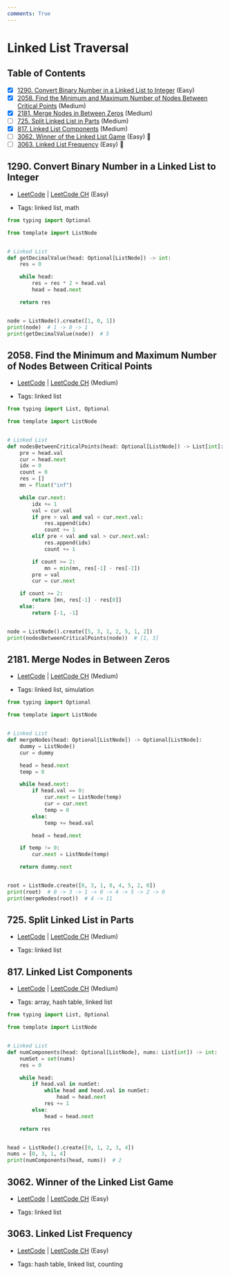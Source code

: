 ```yaml
---
comments: True
---
```


# Linked List Traversal

## Table of Contents

- [x] [1290. Convert Binary Number in a Linked List to Integer](https://leetcode.cn/problems/convert-binary-number-in-a-linked-list-to-integer/) (Easy)
- [x] [2058. Find the Minimum and Maximum Number of Nodes Between Critical Points](https://leetcode.cn/problems/find-the-minimum-and-maximum-number-of-nodes-between-critical-points/) (Medium)
- [x] [2181. Merge Nodes in Between Zeros](https://leetcode.cn/problems/merge-nodes-in-between-zeros/) (Medium)
- [ ] [725. Split Linked List in Parts](https://leetcode.cn/problems/split-linked-list-in-parts/) (Medium)
- [x] [817. Linked List Components](https://leetcode.cn/problems/linked-list-components/) (Medium)
- [ ] [3062. Winner of the Linked List Game](https://leetcode.cn/problems/winner-of-the-linked-list-game/) (Easy) 👑
- [ ] [3063. Linked List Frequency](https://leetcode.cn/problems/linked-list-frequency/) (Easy) 👑

## 1290. Convert Binary Number in a Linked List to Integer

-   [LeetCode](https://leetcode.com/problems/convert-binary-number-in-a-linked-list-to-integer/) | [LeetCode CH](https://leetcode.cn/problems/convert-binary-number-in-a-linked-list-to-integer/) (Easy)

-   Tags: linked list, math

```python title="1290. Convert Binary Number in a Linked List to Integer - Python Solution"
from typing import Optional

from template import ListNode


# Linked List
def getDecimalValue(head: Optional[ListNode]) -> int:
    res = 0

    while head:
        res = res * 2 + head.val
        head = head.next

    return res


node = ListNode().create([1, 0, 1])
print(node)  # 1 -> 0 -> 1
print(getDecimalValue(node))  # 5

```

## 2058. Find the Minimum and Maximum Number of Nodes Between Critical Points

-   [LeetCode](https://leetcode.com/problems/find-the-minimum-and-maximum-number-of-nodes-between-critical-points/) | [LeetCode CH](https://leetcode.cn/problems/find-the-minimum-and-maximum-number-of-nodes-between-critical-points/) (Medium)

-   Tags: linked list

```python title="2058. Find the Minimum and Maximum Number of Nodes Between Critical Points - Python Solution"
from typing import List, Optional

from template import ListNode


# Linked List
def nodesBetweenCriticalPoints(head: Optional[ListNode]) -> List[int]:
    pre = head.val
    cur = head.next
    idx = 0
    count = 0
    res = []
    mn = float("inf")

    while cur.next:
        idx += 1
        val = cur.val
        if pre > val and val < cur.next.val:
            res.append(idx)
            count += 1
        elif pre < val and val > cur.next.val:
            res.append(idx)
            count += 1

        if count >= 2:
            mn = min(mn, res[-1] - res[-2])
        pre = val
        cur = cur.next

    if count >= 2:
        return [mn, res[-1] - res[0]]
    else:
        return [-1, -1]


node = ListNode().create([5, 3, 1, 2, 5, 1, 2])
print(nodesBetweenCriticalPoints(node))  # [1, 3]

```

## 2181. Merge Nodes in Between Zeros

-   [LeetCode](https://leetcode.com/problems/merge-nodes-in-between-zeros/) | [LeetCode CH](https://leetcode.cn/problems/merge-nodes-in-between-zeros/) (Medium)

-   Tags: linked list, simulation

```python title="2181. Merge Nodes in Between Zeros - Python Solution"
from typing import Optional

from template import ListNode


# Linked List
def mergeNodes(head: Optional[ListNode]) -> Optional[ListNode]:
    dummy = ListNode()
    cur = dummy

    head = head.next
    temp = 0

    while head.next:
        if head.val == 0:
            cur.next = ListNode(temp)
            cur = cur.next
            temp = 0
        else:
            temp += head.val

        head = head.next

    if temp != 0:
        cur.next = ListNode(temp)

    return dummy.next


root = ListNode.create([0, 3, 1, 0, 4, 5, 2, 0])
print(root)  # 0 -> 3 -> 1 -> 0 -> 4 -> 5 -> 2 -> 0
print(mergeNodes(root))  # 4 -> 11

```

## 725. Split Linked List in Parts

-   [LeetCode](https://leetcode.com/problems/split-linked-list-in-parts/) | [LeetCode CH](https://leetcode.cn/problems/split-linked-list-in-parts/) (Medium)

-   Tags: linked list
## 817. Linked List Components

-   [LeetCode](https://leetcode.com/problems/linked-list-components/) | [LeetCode CH](https://leetcode.cn/problems/linked-list-components/) (Medium)

-   Tags: array, hash table, linked list

```python title="817. Linked List Components - Python Solution"
from typing import List, Optional

from template import ListNode


# Linked List
def numComponents(head: Optional[ListNode], nums: List[int]) -> int:
    numSet = set(nums)
    res = 0

    while head:
        if head.val in numSet:
            while head and head.val in numSet:
                head = head.next
            res += 1
        else:
            head = head.next

    return res


head = ListNode().create([0, 1, 2, 3, 4])
nums = [0, 3, 1, 4]
print(numComponents(head, nums))  # 2

```

## 3062. Winner of the Linked List Game

-   [LeetCode](https://leetcode.com/problems/winner-of-the-linked-list-game/) | [LeetCode CH](https://leetcode.cn/problems/winner-of-the-linked-list-game/) (Easy)

-   Tags: linked list
## 3063. Linked List Frequency

-   [LeetCode](https://leetcode.com/problems/linked-list-frequency/) | [LeetCode CH](https://leetcode.cn/problems/linked-list-frequency/) (Easy)

-   Tags: hash table, linked list, counting
